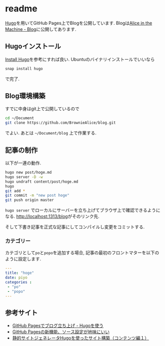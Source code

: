 # readme
[Hugo](https://gohugo.io/)を用いてGitHub Pages上でBlogを公開しています.
Blogは[Alice in the Machine - Blog](https://browniealice.github.io/blog/)に公開してあります.

## Hugoインストール
[Install Hugo](https://gohugo.io/getting-started/installing)を参考にすれば良い.
Ubuntuのバイナリインストールでいいなら

```bash
snap install hugo
```

で完了.

## Blog環境構築
すでに中身はgit上で公開しているので

```bash
cd ~/Document
git clone https://github.com/BrownieAlice/blog.git
```

でよい.
あとは
`~/Document/blog`
上で作業する.

## 記事の制作
以下が一連の動作.

```bash
hugo new post/hoge.md
hugo server -D -w
hugo undraft content/post/hoge.md
hugo
git add *
git commit -m "new post hoge"
git push origin master
```

`hugo server`
でローカルにサーバーを立ち上げてブラウザ上で確認できるようになる.
[http://localhost:1313/blog](http://localhost:1313/blog)がそのリンク先.

そして下書き記事を正式な記事にしてコンパイルし変更をコミットする.

### カテゴリー
カテゴリとして`po`と`popo`を追加する場合, 記事の最初のフロントマターを以下のように設定します.

```yaml
---
title: "hoge"
date: piyo
categories :
 - "po"
 - "popo"
---
```

## 参考サイト
- [GitHub Pagesでブログ立ち上げ - Hugoを使う](https://www.kaitoy.xyz/2015/08/28/using-hugo/)
- [GitHub Pagesの新機能、ソース設定が地味にいい](https://www.kaitoy.xyz/2016/08/18/simpler-github-pages-publishing/)
- [静的サイトジェネレータHugoを使ったサイト構築（コンテンツ編１）](http://staff.feedtailor.jp/2016/05/18/hugo_06/)
